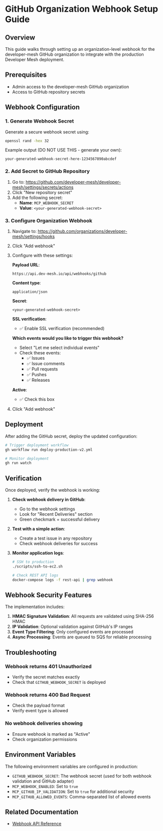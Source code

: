 <!-- SOURCE VERIFICATION
Last Verified: 2025-08-11 14:41:13
Verification Script: update-docs-parallel.sh
Batch: ab
-->

# GitHub Organization Webhook Setup Guide

## Overview

This guide walks through setting up an organization-level webhook for the developer-mesh GitHub organization to integrate with the production Developer Mesh deployment.

## Prerequisites

- Admin access to the developer-mesh GitHub organization
- Access to GitHub repository secrets

## Webhook Configuration

### 1. Generate Webhook Secret

Generate a secure webhook secret using:
```bash
openssl rand -hex 32
```

Example output (DO NOT USE THIS - generate your own):
```
your-generated-webhook-secret-here-1234567890abcdef
```

### 2. Add Secret to GitHub Repository

1. Go to: https://github.com/developer-mesh/developer-mesh/settings/secrets/actions
2. Click "New repository secret"
3. Add the following secret:
   - **Name**: `MCP_WEBHOOK_SECRET`
   - **Value**: `<your-generated-webhook-secret>`

### 3. Configure Organization Webhook

1. Navigate to: https://github.com/organizations/developer-mesh/settings/hooks
2. Click "Add webhook"
3. Configure with these settings:

   **Payload URL**: 
   ```
   https://api.dev-mesh.io/api/webhooks/github
   ```

   **Content type**: 
   ```
   application/json
   ```

   **Secret**: 
   ```
   <your-generated-webhook-secret>
   ```

   **SSL verification**: 
   - ✅ Enable SSL verification (recommended)

   **Which events would you like to trigger this webhook?**
   - Select "Let me select individual events"
   - Check these events:
     - ✅ Issues
     - ✅ Issue comments
     - ✅ Pull requests
     - ✅ Pushes
     - ✅ Releases

   **Active**: 
   - ✅ Check this box

4. Click "Add webhook"

## Deployment

After adding the GitHub secret, deploy the updated configuration:

```bash
# Trigger deployment workflow
gh workflow run deploy-production-v2.yml

# Monitor deployment
gh run watch
```

## Verification

Once deployed, verify the webhook is working:

1. **Check webhook delivery in GitHub**:
   - Go to the webhook settings
   - Look for "Recent Deliveries" section
   - Green checkmark = successful delivery

2. **Test with a simple action**:
   - Create a test issue in any repository
   - Check webhook deliveries for success

3. **Monitor application logs**:
   ```bash
   # SSH to production
   ./scripts/ssh-to-ec2.sh

   # Check REST API logs
   docker-compose logs -f rest-api | grep webhook
   ```

## Webhook Security Features

The implementation includes:

1. **HMAC Signature Validation**: All requests are validated using SHA-256 HMAC
2. **IP Validation**: Optional validation against GitHub's IP ranges
3. **Event Type Filtering**: Only configured events are processed
4. **Async Processing**: Events are queued to SQS for reliable processing

## Troubleshooting

### Webhook returns 401 Unauthorized
- Verify the secret matches exactly
- Check that `GITHUB_WEBHOOK_SECRET` is deployed

### Webhook returns 400 Bad Request
- Check the payload format
- Verify event type is allowed

### No webhook deliveries showing
- Ensure webhook is marked as "Active"
- Check organization permissions

## Environment Variables

The following environment variables are configured in production:

- `GITHUB_WEBHOOK_SECRET`: The webhook secret (used for both webhook validation and GitHub adapter)
- `MCP_WEBHOOK_ENABLED`: Set to `true`
- `MCP_GITHUB_IP_VALIDATION`: Set to `true` for additional security
- `MCP_GITHUB_ALLOWED_EVENTS`: Comma-separated list of allowed events

## Related Documentation

- [Webhook API Reference](/docs/api-reference/webhook-api-reference.md)
